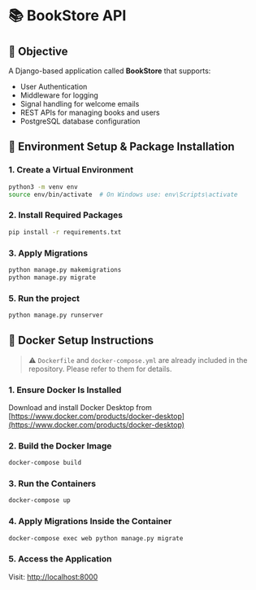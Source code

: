 # 📚 BookStore API

## 🎯 Objective

A Django-based application called **BookStore** that supports:

- User Authentication
- Middleware for logging
- Signal handling for welcome emails
- REST APIs for managing books and users
- PostgreSQL database configuration

## 🔧 Environment Setup & Package Installation

### 1. Create a Virtual Environment
```bash
python3 -m venv env
source env/bin/activate  # On Windows use: env\Scripts\activate
```

### 2. Install Required Packages
```bash
pip install -r requirements.txt
```

### 3. Apply Migrations
```bash
python manage.py makemigrations
python manage.py migrate
```

### 5. Run the project
```bash
python manage.py runserver
```
## 🐳 Docker Setup Instructions

> ⚠️ `Dockerfile` and `docker-compose.yml` are already included in the repository. Please refer to them for details.

### 1. Ensure Docker Is Installed
Download and install Docker Desktop from [https://www.docker.com/products/docker-desktop](https://www.docker.com/products/docker-desktop)

### 2. Build the Docker Image
```bash
docker-compose build
```

### 3. Run the Containers
```bash
docker-compose up
```

### 4. Apply Migrations Inside the Container
```bash
docker-compose exec web python manage.py migrate
```

### 5. Access the Application
Visit: [http://localhost:8000](http://localhost:8000)
